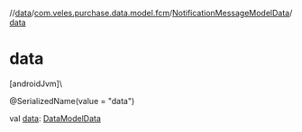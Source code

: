 //[data](../../../index.md)/[com.veles.purchase.data.model.fcm](../index.md)/[NotificationMessageModelData](index.md)/[data](data.md)

# data

[androidJvm]\

@SerializedName(value = &quot;data&quot;)

val [data](data.md): [DataModelData](../-data-model-data/index.md)
